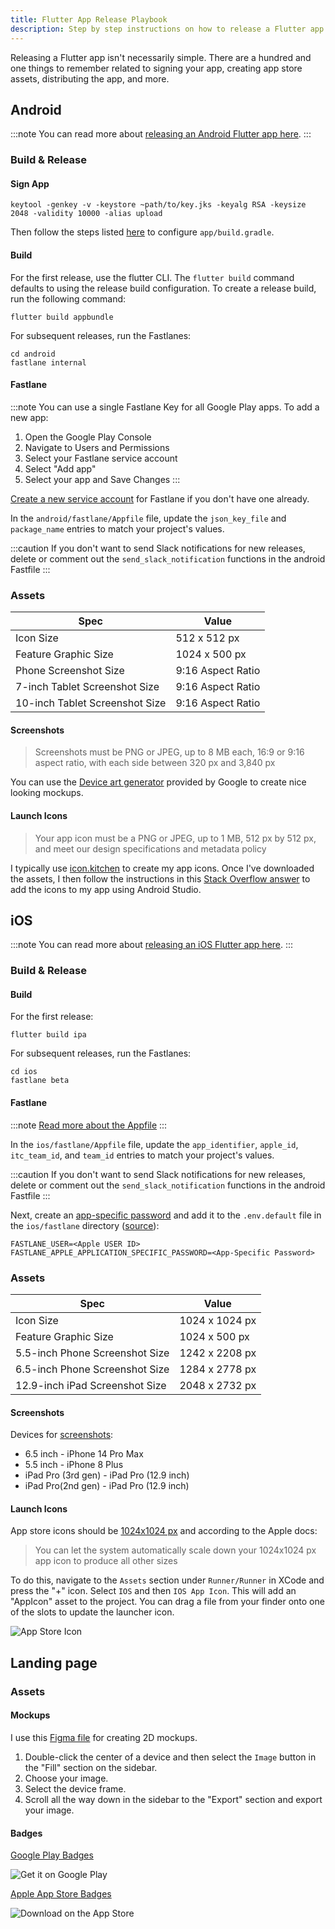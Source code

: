 ```yaml
---
title: Flutter App Release Playbook
description: Step by step instructions on how to release a Flutter app
---
```


Releasing a Flutter app isn't necessarily simple. There are a hundred and one things to remember related to signing your app, creating app store assets, distributing the app, and more.

## Android

:::note
You can read more about [releasing an Android Flutter app here](https://flutter-ko.dev/deployment/android).
:::

### Build & Release

#### Sign App
```agsl
keytool -genkey -v -keystore ~path/to/key.jks -keyalg RSA -keysize 2048 -validity 10000 -alias upload
```
Then follow the steps listed [here](https://flutter-ko.dev/deployment/android#signing-the-app) to configure `app/build.gradle`.

#### Build
For the first release, use the flutter CLI. The `flutter build` command defaults to using the release build configuration. To create a release build, run the following command:
```agsl
flutter build appbundle
```

For subsequent releases, run the Fastlanes:
```agsl
cd android
fastlane internal
```

#### Fastlane

:::note
You can use a single Fastlane Key for all Google Play apps. To add a new app: 
1. Open the Google Play Console
2. Navigate to Users and Permissions
3. Select your Fastlane service account
4. Select "Add app"
5. Select your app and Save Changes 
:::

[Create a new service account](https://docs.fastlane.tools/actions/supply/#setup) for Fastlane if you don't have one already.

In the `android/fastlane/Appfile` file, update the `json_key_file` and `package_name` entries to match your project's values.

:::caution
If you don't want to send Slack notifications for new releases, delete or comment out the `send_slack_notification` functions in the android Fastfile
:::

### Assets

| Spec | Value |
| --- | --- |
| Icon Size | 512 x 512 px |
| Feature Graphic Size | 1024 x 500 px |
| Phone Screenshot Size | 9:16 Aspect Ratio |
| 7-inch Tablet Screenshot Size | 9:16 Aspect Ratio |
| 10-inch Tablet Screenshot Size | 9:16 Aspect Ratio |

#### Screenshots
> Screenshots must be PNG or JPEG, up to 8 MB each, 16:9 or 9:16 aspect ratio, with each side between 320 px and 3,840 px

You can use the [Device art generator](https://developer.android.com/distribute/marketing-tools/device-art-generator) provided by Google to create nice looking mockups.

#### Launch Icons
> Your app icon must be a PNG or JPEG, up to 1 MB, 512 px by 512 px, and meet our design specifications and metadata policy

I typically use [icon.kitchen](https://icon.kitchen/) to create my app icons. Once I've downloaded the assets, I then follow the instructions in this [Stack Overflow answer](https://stackoverflow.com/a/55054303/12806961) to add the icons to my app using Android Studio.

## iOS

:::note
You can read more about [releasing an iOS Flutter app here](https://flutter-ko.dev/deployment/ios).
:::

### Build & Release

#### Build
For the first release:
```agsl
flutter build ipa
```

For subsequent releases, run the Fastlanes:
```agsl
cd ios
fastlane beta
```

#### Fastlane

:::note
[Read more about the Appfile](https://docs.fastlane.tools/advanced/Appfile/#appfile)
:::

In the `ios/fastlane/Appfile` file, update the `app_identifier`, `apple_id`, `itc_team_id`, and `team_id` entries to match your project's values.

:::caution
If you don't want to send Slack notifications for new releases, delete or comment out the `send_slack_notification` functions in the android Fastfile
:::

Next, create an [app-specific password](https://appleid.apple.com/account/manage) and add it to the `.env.default` file in the `ios/fastlane` directory ([source](https://stackoverflow.com/a/74229749/12806961)):

```
FASTLANE_USER=<Apple USER ID>
FASTLANE_APPLE_APPLICATION_SPECIFIC_PASSWORD=<App-Specific Password>
```

### Assets 

| Spec | Value |
| --- | --- |
| Icon Size | 1024 x 1024 px |
| Feature Graphic Size | 1024 x 500 px |
| 5.5-inch Phone Screenshot Size | 1242 x 2208 px |
| 6.5-inch Phone Screenshot Size | 1284 x 2778 px |
| 12.9-inch iPad Screenshot Size | 2048 x 2732 px |

#### Screenshots

Devices for [screenshots](https://stackoverflow.com/questions/53297870/wrong-screenshot-size-in-xcode-10-using-simulator):

- 6.5 inch - iPhone 14 Pro Max
- 5.5 inch - iPhone 8 Plus
- iPad Pro (3rd gen) - iPad Pro (12.9 inch)
- iPad Pro(2nd gen) - iPad Pro (12.9 inch)

#### Launch Icons

App store icons should be [1024x1024 px](https://developer.apple.com/design/human-interface-guidelines/app-icons/#App-icon-sizes) and according to the Apple docs:

> You can let the system automatically scale down your 1024x1024 px app icon to produce all other sizes

To do this, navigate to the `Assets` section under `Runner/Runner` in XCode and press the "+" icon. Select `IOS` and then `IOS App Icon`. This will add an "AppIcon" asset to the project. You can drag a file from your finder onto one of the slots to update the launcher icon.

![App Store Icon](image.png)

## Landing page

### Assets

#### Mockups
I use this [Figma file](https://www.figma.com/design/Ujf1YMU8esGvbh5ZM2CnWo/Mobile-Device-Mockups-(Community)) for creating 2D mockups. 
1. Double-click the center of a device and then select the `Image` button in the "Fill" section on the sidebar. 
2. Choose your image. 
3. Select the device frame.
4. Scroll all the way down in the sidebar to the "Export" section and export your image.

#### Badges
[Google Play Badges](https://partnermarketinghub.withgoogle.com/brands/google-play/visual-identity/badge-guidelines/?folder=65628)

![Get it on Google Play](image-1.png)

[Apple App Store Badges](https://developer.apple.com/app-store/marketing/guidelines/)

![Download on the App Store](image-2.png)